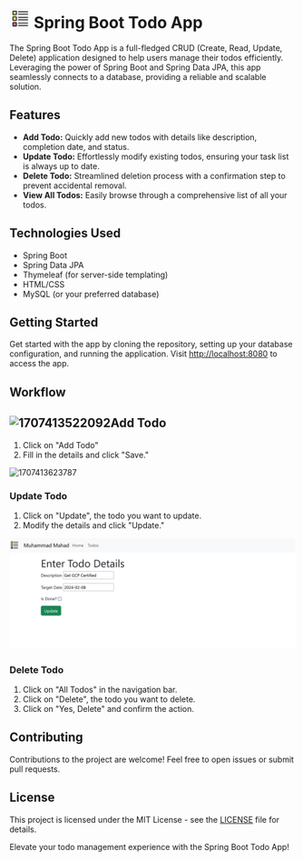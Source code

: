 # ![1707413811436](image/README/1707413811436.png) Spring Boot Todo App

The Spring Boot Todo App is a full-fledged CRUD (Create, Read, Update, Delete) application designed to help users manage their todos efficiently. Leveraging the power of Spring Boot and Spring Data JPA, this app seamlessly connects to a database, providing a reliable and scalable solution.

## Features

* **Add Todo:** Quickly add new todos with details like description, completion date, and status.
* **Update Todo:** Effortlessly modify existing todos, ensuring your task list is always up to date.
* **Delete Todo:** Streamlined deletion process with a confirmation step to prevent accidental removal.
* **View All Todos:** Easily browse through a comprehensive list of all your todos.

## Technologies Used

* Spring Boot
* Spring Data JPA
* Thymeleaf (for server-side templating)
* HTML/CSS
* MySQL (or your preferred database)

## Getting Started

Get started with the app by cloning the repository, setting up your database configuration, and running the application. Visit [http://localhost:8080]() to access the app.

## Workflow

## ![1707413522092](https://file+.vscode-resource.vscode-cdn.net/d%3A/future/Practice/springboot/crude/image/README/1707413522092.png "List of all Todos")Add Todo

1. Click on "Add Todo"
2. Fill in the details and click "Save."

![1707413623787](https://file+.vscode-resource.vscode-cdn.net/d%3A/future/Practice/springboot/crude/image/README/1707413623787.png "Add Todo Page")

### Update Todo

1. Click on "Update", the todo you want to update.
2. Modify the details and click "Update."

![1707413699049](image/README/1707413699049.png "Update Todo Page")

### Delete Todo

1. Click on "All Todos" in the navigation bar.
2. Click on "Delete", the todo you want to delete.
3. Click on "Yes, Delete" and confirm the action.

## Contributing

Contributions to the project are welcome! Feel free to open issues or submit pull requests.

## License

This project is licensed under the MIT License - see the [LICENSE](https://github.com/muhammad-mahad/springboot-todo-app/blob/main/LICENSE "LICENSE") file for details.

Elevate your todo management experience with the Spring Boot Todo App!
